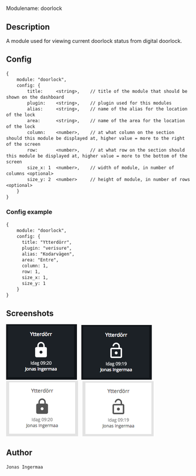# <TBD>

Modulename: doorlock


## Description

A module used for viewing current doorlock status from digital doorlock.



## Config

    {
        module: "doorlock",
        config: {
            title:     <string>,    // title of the module that should be shown on the dashboard
            plugin:    <string>,    // plugin used for this modules
            alias:     <string>,    // name of the alias for the location of the lock 
            area:      <string>,    // name of the area for the location of the lock 
            column:    <number>,    // at what column on the section should this module be displayed at, higher value = more to the right of the screen
            row:       <number>,    // at what row on the section should this module be displayed at, higher value = more to the bottom of the screen
            size_x: 1  <number>,    // width of module, in number of columns <optional>
            size_y: 2  <number>     // height of module, in number of rows <optional>
        }
    }


### Config example

    {
        module: "doorlock",
        config: {
          title: "Ytterdörr",
          plugin: "verisure",
          alias: "Kodarvägen",
          area: "Entre",
          column: 1,
          row: 1,
          size_x: 1,
          size_y: 1
        }
    }

## Screenshots

![locked with dark theme](doc/doorlock-dark-locked.png "Locked - dark theme") &nbsp; ![ unlocked with dark theme](doc/doorlock-dark-unlocked.png "Unlocked - dark theme") &nbsp; ![ locked with light theme](doc/doorlock-light-locked.png "Locked - light theme") &nbsp; ![ unlocked with light theme](doc/doorlock-light-unlocked.png "Unlocked - light theme") 


## Author

    Jonas Ingermaa
